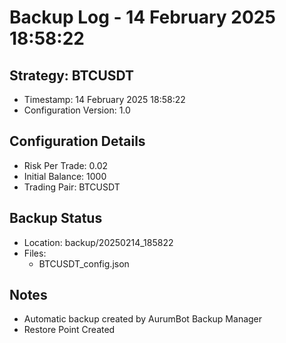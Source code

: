 # Backup Log - 14 February 2025 18:58:22

## Strategy: BTCUSDT
- Timestamp: 14 February 2025 18:58:22
- Configuration Version: 1.0

## Configuration Details
- Risk Per Trade: 0.02
- Initial Balance: 1000
- Trading Pair: BTCUSDT

## Backup Status
- Location: backup/20250214_185822
- Files:
  - BTCUSDT_config.json
  
## Notes
- Automatic backup created by AurumBot Backup Manager
- Restore Point Created
